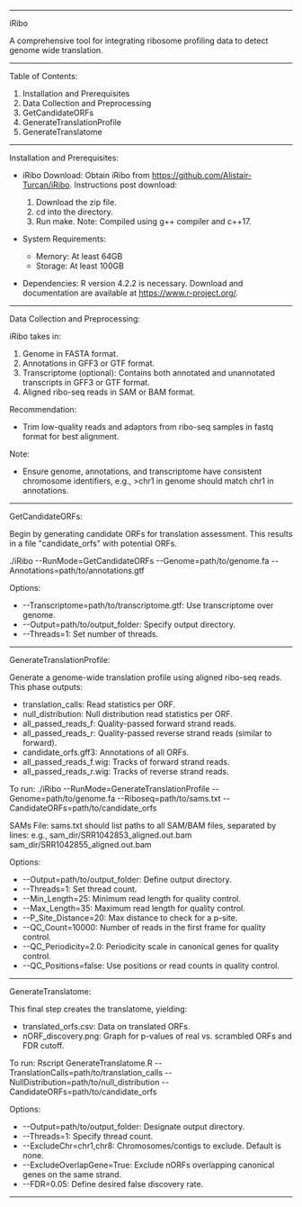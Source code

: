 ------------------------------------------------------------------------------

iRibo

A comprehensive tool for integrating ribosome profiling data to detect genome wide translation.

------------------------------------------------------------------------------

Table of Contents:
1. Installation and Prerequisites
2. Data Collection and Preprocessing
3. GetCandidateORFs
4. GenerateTranslationProfile
5. GenerateTranslatome

------------------------------------------------------------------------------

Installation and Prerequisites:

- iRibo Download: 
  Obtain iRibo from https://github.com/Alistair-Turcan/iRibo. 
  Instructions post download:
  1. Download the zip file.
  2. cd into the directory.
  3. Run make.
  Note: Compiled using g++ compiler and c++17.

- System Requirements:
  - Memory: At least 64GB
  - Storage: At least 100GB

- Dependencies: 
  R version 4.2.2 is necessary. Download and documentation are available at https://www.r-project.org/.

------------------------------------------------------------------------------

Data Collection and Preprocessing:

iRibo takes in:
1. Genome in FASTA format.
2. Annotations in GFF3 or GTF format.
3. Transcriptome (optional): Contains both annotated and unannotated transcripts in GFF3 or GTF format.
4. Aligned ribo-seq reads in SAM or BAM format.

Recommendation: 
- Trim low-quality reads and adaptors from ribo-seq samples in fastq format for best alignment.

Note:
- Ensure genome, annotations, and transcriptome have consistent chromosome identifiers, e.g., >chr1 in genome should match chr1 in annotations.

------------------------------------------------------------------------------

GetCandidateORFs:

Begin by generating candidate ORFs for translation assessment. This results in a file "candidate_orfs" with potential ORFs.

./iRibo --RunMode=GetCandidateORFs --Genome=path/to/genome.fa --Annotations=path/to/annotations.gtf

Options:
- --Transcriptome=path/to/transcriptome.gtf: Use transcriptome over genome.
- --Output=path/to/output_folder: Specify output directory.
- --Threads=1: Set number of threads.

------------------------------------------------------------------------------

GenerateTranslationProfile:

Generate a genome-wide translation profile using aligned ribo-seq reads. This phase outputs:
- translation_calls: Read statistics per ORF.
- null_distribution: Null distribution read statistics per ORF.
- all_passed_reads_f: Quality-passed forward strand reads.
- all_passed_reads_r: Quality-passed reverse strand reads (similar to forward).
- candidate_orfs.gff3: Annotations of all ORFs.
- all_passed_reads_f.wig: Tracks of forward strand reads.
- all_passed_reads_r.wig: Tracks of reverse strand reads.

To run:
./iRibo --RunMode=GenerateTranslationProfile --Genome=path/to/genome.fa --Riboseq=path/to/sams.txt --CandidateORFs=path/to/candidate_orfs

SAMs File:
sams.txt should list paths to all SAM/BAM files, separated by lines:
e.g., 
sam_dir/SRR1042853_aligned.out.bam
sam_dir/SRR1042855_aligned.out.bam

Options:
- --Output=path/to/output_folder: Define output directory.
- --Threads=1: Set thread count.
- --Min_Length=25: Minimum read length for quality control.
- --Max_Length=35: Maximum read length for quality control.
- --P_Site_Distance=20: Max distance to check for a p-site.
- --QC_Count=10000: Number of reads in the first frame for quality control.
- --QC_Periodicity=2.0: Periodicity scale in canonical genes for quality control.
- --QC_Positions=false: Use positions or read counts in quality control.

------------------------------------------------------------------------------

GenerateTranslatome:

This final step creates the translatome, yielding:
- translated_orfs.csv: Data on translated ORFs.
- nORF_discovery.png: Graph for p-values of real vs. scrambled ORFs and FDR cutoff.

To run:
Rscript GenerateTranslatome.R --TranslationCalls=path/to/translation_calls --NullDistribution=path/to/null_distribution --CandidateORFs=path/to/candidate_orfs

Options:
- --Output=path/to/output_folder: Designate output directory.
- --Threads=1: Specify thread count.
- --ExcludeChr=chr1,chr8: Chromosomes/contigs to exclude. Default is none.
- --ExcludeOverlapGene=True: Exclude nORFs overlapping canonical genes on the same strand.
- --FDR=0.05: Define desired false discovery rate.

------------------------------------------------------------------------------
